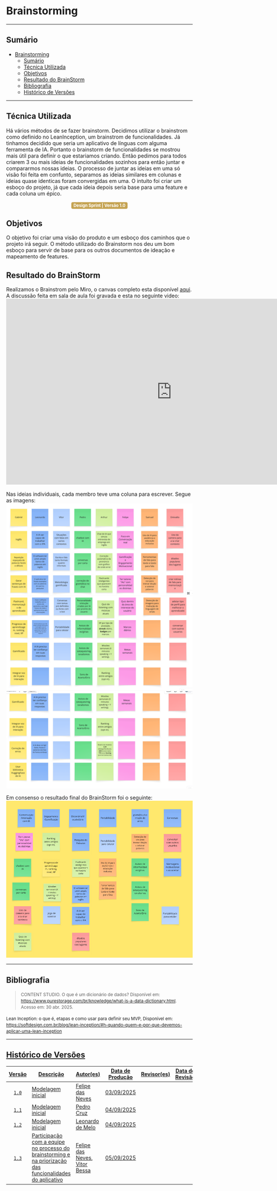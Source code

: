 # Brainstorming

---

## Sumário

- [Brainstorming](#brainstorming)
  - [Sumário](#sumário)
  - [Técnica Utilizada](#técnica-utilizada)
  - [Objetivos](#objetivos)
  - [Resultado do BrainStorm](#resultado-do-brainstorm)
  - [Bibliografia](#bibliografia)
  - [Histórico de Versões](#histórico-de-versões)

---

## Técnica Utilizada
Há vários métodos de se fazer brainstorm. Decidimos utilizar o brainstrom como definido no LeanInception, um brainstrom de funcionalidades.
Já tinhamos decidido que seria um aplicativo de línguas com alguma ferramenta de IA. Portanto o brainstorm de funcionalidades 
se mostrou mais útil para definir o que estariamos criando. 
Então pedimos para todos criarem 3 ou mais ideias de funcionalidades sozinhos para então juntar e compararmos nossas ideias.
O processo de juntar as ideias em uma só visão foi feita em confunto, separamos as ideias similares em colunas e ideias quase identicas foram
convergidas em uma. O intuito foi criar um esboço do projeto, já que cada ideia depois seria base para uma feature e cada coluna um épico.



<center>
  <span style="background-color:#c5a352; color:white; font-size:0.8em; font-weight: bold; padding:2px 6px; border-radius:4px;"> Design Sprint | Versão 1.0</span>
</center>

## Objetivos
O objetivo foi criar uma visão do produto e um esboço dos caminhos que o projeto irá seguir. O método utilizado do Brainstorm nos deu um 
bom esboço para servir de base para os outros documentos de ideação e mapeamento de features.

## Resultado do BrainStorm
Realizamos o Brainstrom pelo Miro, o canvas completo esta disponível [aqui](https://miro.com/app/board/uXjVJNopTCE=/). 
A discussão feita em sala de aula foi gravada e esta no seguinte video: <iframe width="893" height="502" src="https://youtube.com/embed/xNrcE_eeX_w" title="Reunião 1 - Marventura" frameborder="0" allow="accelerometer; autoplay; clipboard-write; encrypted-media; gyroscope; picture-in-picture; web-share" referrerpolicy="strict-origin-when-cross-origin" allowfullscreen></iframe>

Nas ideias individuais, cada membro teve uma coluna para escrever. Segue as imagens:
![individual1](assets/brainstorm/individual1.png)
![individual2](assets/brainstorm/individual2.png)
![individual3](assets/brainstorm/individual3.png)

Em consenso o resultado final do BrainStorm foi o seguinte:
![resultado](assets/brainstorm/resultado.png)


---

## Bibliografia

> <p><small>CONTENT STUDIO. O que é um dicionário de dados? Disponível em: <a href="https://www.purestorage.com/br/knowledge/what-is-a-data-dictionary.html">https://www.purestorage.com/br/knowledge/what-is-a-data-dictionary.html</a>. Acesso em: 30 abr. 2025.</small></p>
<p><small>Lean Inception: o que é, etapas e como usar para definir seu MVP, Disponível em: <a href="https://softdesign.com.br/blog/lean-inception/#h-quando-quem-e-por-que-devemos-aplicar-uma-lean-inception">https://softdesign.com.br/blog/lean-inception/#h-quando-quem-e-por-que-devemos-aplicar-uma-lean-inception </small></p>


---

## Histórico de Versões

| Versão | Descrição | Autor(es) | Data de Produção | Revisor(es) | Data de Revisão | Incremento do Revisor|
| :----: | --------- | --------- | :--------------: | ----------- | :-------------: | :-------------: |
| `1.0` | Modelagem inicial | [Felipe das Neves](https://github.com/FelipeFreire-gf) | 03/09/2025 | | | |
| `1.1` | Modelagem inicial | [Pedro Cruz](https://github.com/pfc15) | 04/09/2025 | | | |
| `1.2` | Modelagem inicial | [Leonardo de Melo](https://github.com/leozinlima) | 04/09/2025 | | | |
| `1.3` | Participação com a equipe no processo do brainstorming e na priorização das funcionalidades do aplicativo | [Felipe das Neves](https://github.com/FelipeFreire-gf), [Vitor Bessa](https://github.com/Bessazs) | 05/09/2025 | | | |